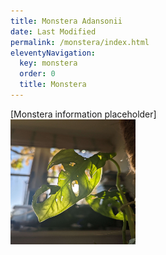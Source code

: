 ```yaml
---
title: Monstera Adansonii
date: Last Modified
permalink: /monstera/index.html
eleventyNavigation:
  key: monstera
  order: 0
  title: Monstera
---
```

[Monstera information placeholder]  
<img src="/content/images/PXL_20221119_122441966%20(1).jpg" width="200" height="200" />

